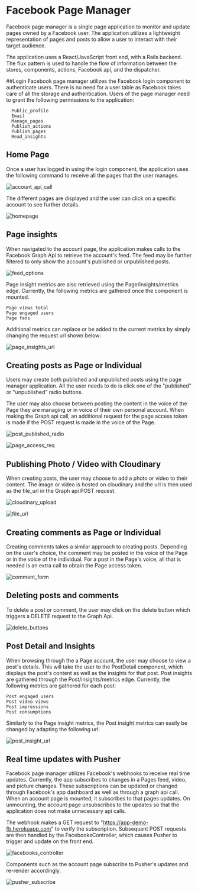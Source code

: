 # Facebook Page Manager
Facebook page manager is a single page application to monitor and update pages owned by a Facebook user.  The application utilizes a lightweight representation of pages and posts to allow a user to interact with their target audience.  

The application uses a React/JavaScript front end, with a Rails backend.  The flux pattern is used to handle the flow of information between the stores, components, actions, Facebook api, and the dispatcher.

##Login
Facebook page manager utilizes the Facebook login component to authenticate users. There is no need for a user table as Facebook takes care of all the storage and authentication.  Users of the page manager need to grant the following permissions to the application:

```
  Public_profile
  Email
  Manage_pages
  Publish_actions
  Publish_pages
  Read_insights
```

## Home Page
Once a user has logged in using the login component, the application uses the following command to receive all the pages that the user manages.

![account_api_call](https://github.com/jordvnkm/FBAppDemo/blob/master/docs/account_api_call.png)

The different pages are displayed and the user can click on a specific account to see further details.

![homepage](https://github.com/jordvnkm/FBAppDemo/blob/master/docs/homepage.png)



## Page insights
When navigated to the account page, the application makes calls to the Facebook Graph Api to retrieve the account's feed.  The feed may be further filtered to only show the account's published or unpublished posts.

![feed_options](https://github.com/jordvnkm/FBAppDemo/blob/master/docs/feed_options.png)

Page insight metrics are also retrieved using the Page/insights/metrics edge.  Currently, the following metrics are gathered once the component is mounted.  

```
Page views total
Page engaged users
Page fans
```

Additional metrics can replace or be added to the current metrics by simply changing the request url shown below:

![page_insights_url](https://github.com/jordvnkm/FBAppDemo/blob/master/docs/page_insights_url.png)



## Creating posts as Page or Individual
Users may create both published and unpublished posts using the page manager application.  All the user needs to do is click one of the "published" or "unpublished" radio buttons.  

The user may also choose between posting the content in the voice of the Page they are managing or in voice of their own personal account.  When making the Graph api call, an additional request for the page access token is made if the POST request is made in the voice of the Page.

![post_published_radio](https://github.com/jordvnkm/FBAppDemo/blob/master/docs/post_published_radio.png)

![page_access_req](https://github.com/jordvnkm/FBAppDemo/blob/master/docs/page_access_req.png)


## Publishing Photo / Video with Cloudinary
When creating posts, the user may choose to add a photo or video to their content.  The image or video is hosted on cloudinary and the url is then used as the file_url in the Graph api POST request.

![cloudinary_upload](https://github.com/jordvnkm/FBAppDemo/blob/master/docs/cloudinary_upload.png)

![file_url](https://github.com/jordvnkm/FBAppDemo/blob/master/docs/file_url_upload.png)

## Creating comments as Page or Individual
Creating comments takes a similar approach to creating posts.  Depending on the user's choice, the comment may be posted in the voice of the Page or in the voice of the individual.  For a post in the Page's voice, all that is needed is an extra call to obtain the Page access token.

![comment_form](https://github.com/jordvnkm/FBAppDemo/blob/master/docs/comment_form.png)


## Deleting posts and comments
To delete a post or comment, the user may click on the delete button which triggers a DELETE request to the Graph Api.

![delete_buttons](https://github.com/jordvnkm/FBAppDemo/blob/master/docs/delete_buttons.png)


## Post Detail and Insights
When browsing through the a Page account, the user may choose to view a post's details.  This will take the user to the PostDetail component, which displays the post's content as well as the insights for that post. Post insights are gathered through the Post/insights/metrics edge. Currently, the following metrics are gathered for each post:

```
Post engaged users
Post video views
Post impressions
Post consumptions
```

Similarly to the Page insight metrics, the Post insight metrics can easily be changed by adapting the following url:

![post_insight_url](https://github.com/jordvnkm/FBAppDemo/blob/master/docs/post_insight_url.png)


## Real time updates with Pusher
Facebook page manager utilizes Facebook's webhooks to receive real time updates.  Currently, the app subscribes to changes in a Pages feed, video, and picture changes.  These subscriptions can be updated or changed through Facebook's app dashboard as well as through a graph api call.  When an account page is mounted, it subscribes to that pages updates.  On unmounting, the account page unsubscribes to the updates so that the application does not make unnecessary api calls.

The webhook makes a GET request to "https://app-demo-fb.herokuapp.com" to verify the subscription.  Subsequent POST requests are then handled by the FacebooksController, which causes Pusher to trigger and update on the front end.

![facebooks_controller](https://github.com/jordvnkm/FBAppDemo/blob/master/docs/facebooks_controller.png)


Components such as the account page subscribe to Pusher's updates and re-render accordingly.

![pusher_subscribe](https://github.com/jordvnkm/FBAppDemo/blob/master/docs/pusher_subscribe.png)
